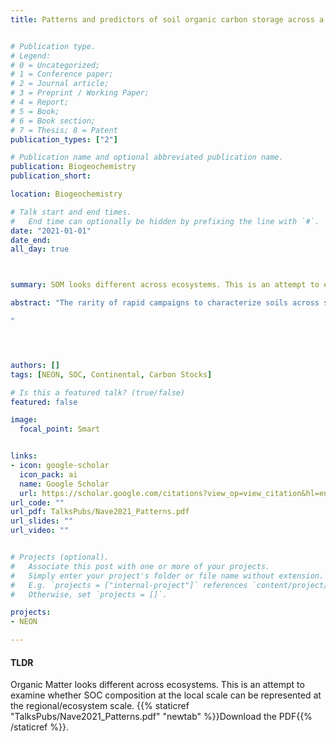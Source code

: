 ```yaml
---
title: Patterns and predictors of soil organic carbon storage across a continental-scale network


# Publication type.
# Legend: 
# 0 = Uncategorized; 
# 1 = Conference paper; 
# 2 = Journal article;
# 3 = Preprint / Working Paper; 
# 4 = Report; 
# 5 = Book; 
# 6 = Book section;
# 7 = Thesis; 8 = Patent
publication_types: ["2"]

# Publication name and optional abbreviated publication name.
publication: Biogeochemistry
publication_short: 

location: Biogeochemistry

# Talk start and end times.
#   End time can optionally be hidden by prefixing the line with `#`.
date: "2021-01-01"
date_end: 
all_day: true



summary: SOM looks different across ecosystems. This is an attempt to examine whether SOC composition at the local scale can be represented at the regional/ecosystem scale. 

abstract: "The rarity of rapid campaigns to characterize soils across scales limits opportunities to investigate variation in soil carbon stocks (SOC) storage simultaneously at large and small scales, with and without site-level replication. We used data from two complementary campaigns at 40 sites in the United States across the National Ecological Observatory Network (NEON), in which one campaign sampled profiles from closely co-located intensive plots and physically composited similar horizons, and the other sampled dozens of pedons across the landscape at each site. We demonstrate some consistencies between these distinct designs, while also revealing that within-site replication reveals patterns and predictors of SOC stocks not detectable with non-replicated designs. Both designs demonstrate that SOC stocks of whole soil profiles vary across continental-scale climate gradients. However, broad climate patterns may mask the importance of localized variation in soil physicochemical properties, as captured by within-site sampling, especially for SOC stocks of discrete genetic horizons. Within-site replication also reveals examples in which expectations based on readily explained continental-scale patterns do not hold. For example, even wide-ranging drainage class sequences within landscapes do not duplicate the clear differences in profile SOC stocks across drainage classes at the continental scale, and physicochemical factors associated with increasing B horizon SOC stocks at continental scales frequently do not follow the same patterns within landscapes. Because inferences from SOC studies are a product of their context (where, when, how), this study provides context—in terms of SOC stocks and the factors that influence them—for others assessing soils and the C cycle at NEON sites.

"




authors: []
tags: [NEON, SOC, Continental, Carbon Stocks]

# Is this a featured talk? (true/false)
featured: false

image: 
  focal_point: Smart


links:
- icon: google-scholar 
  icon_pack: ai
  name: Google Scholar
  url: https://scholar.google.com/citations?view_op=view_citation&hl=en&user=miYEsFoAAAAJ&citation_for_view=miYEsFoAAAAJ:ULOm3_A8WrAC
url_code: ""
url_pdf: TalksPubs/Nave2021_Patterns.pdf
url_slides: ""
url_video: ""


# Projects (optional).
#   Associate this post with one or more of your projects.
#   Simply enter your project's folder or file name without extension.
#   E.g. `projects = ["internal-project"]` references `content/project/deep-learning/index.md`.
#   Otherwise, set `projects = []`.

projects:
- NEON

---
```


#### TLDR
Organic Matter looks different across ecosystems. This is an attempt to examine whether SOC composition at the local scale can be represented at the regional/ecosystem scale. {{% staticref "TalksPubs/Nave2021_Patterns.pdf" "newtab" %}}Download the PDF{{% /staticref %}}. 
